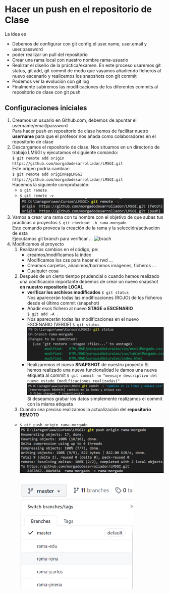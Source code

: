 # Hacer un push en el repositorio de Clase
La idea es 
* Debemos de configurar con git config el user.name, user.email y user.password
* poder realizar un pull del repositorio
* Crear una rama local con nuestro nombre rama-usuario
* Realizar el diseño de la práctica/examen. En este proceso usaremos git status, git add, git commit de modo que vayamos añadiendo ficheros al nuevo escenario y realicemos los snapshots con git commit
* Podemos ver la evolución con git log
* Finalmente subiremos las modificaciones de los diferentes commits al repositorio de clase con git push
## Configuraciones iniciales
1. Creamos un usuario en Github.com, debemos de apuntar el username/email/password  
   Para hacer push en repositorio de clase hemos de facilitar nuetro **username** para que el profesor nos añada como colaboradores en el repositorio de clase
2. Descargamos el repositorio de clase. Nos situamos en un directorio de trabajo LMSGI y ejecutamos el siguiente comando:  
   `$ git remote add origin https://github.com/morgadodesarrollador/LMSGI.git`  
   Este origen podría cambiar:  
   `$ git remote add originRepLMSGI https://github.com/morgadodesarrollador/LMSGI.git`  
   Hacemos la siguiente comprobación:  
   * `$ git remote` 
   * `$ git remote -v`  
     ![remote](./img/remote.png)
3. Vamos a crear una rama con tu nombre con el objetivo de que subas tus prácticas o proyectos
   `$ git checkout -b rama-morgado`  
   Este comando provoca la creación de la rama y la selección/activación de esta  
   Ejecutamos git branch para verificar ...
   ![brach](./img/branch.png)
4. Modificamos el proyecto 
   1. Realizamos cambios en el código, pe:
      * creamos/modificamos la index
      * Modificamos los css para hacer el rwd ...
      * Creamos carpetas, añadimos/borramos imágenes, ficheros ...
      * Cualquier cosa
   2. Después de un cierto tiempo prudencial o cuando hemos realizado una codificación importante debemos de crear un nuevo snapshot **en nuestro repositorio LOCAL**
      * **verificar los archivos modificados**
        `$ git status`  
        Nos aparecerán todas las modificaciones (ROJO) de los ficheros desde el último commit (snapshot)  
      * Añadir esos fichero al nuevo **STAGE o ESCENARIO**  
        `$ git add -A .`
      * Nos aparecerán todas las modificaciones en el nuevo ESCENARIO (VERDE)
        `$ git status`
        ![statusOK](./img/statusOK.png)
      * Realizaremos el nuevo **SNAPSHOT** de nuestro proyecto
        Si hemos realizado una nueva funcionalidad le damos una nueva etiqueta al commit
        `$ git commit -m "mensaje descriptivo del nuevo estado (modificaciones realizadas)"`  
        ![commit](./img/commit.png)
        Si deseamos grabar los datos simplemente realizamos el commit con la misma etiqueta
    3. Cuando sea preciso realizamos la actualización del **repositorio REMOTO**
      * `$ git push origin rama-morgado` 
        ![push](./img/push.png)
        
        ![ramas](./img/ramas.png)
